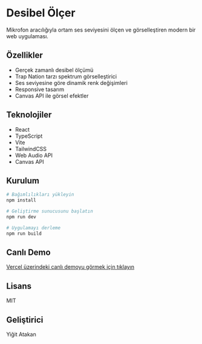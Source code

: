 # Desibel Ölçer

Mikrofon aracılığıyla ortam ses seviyesini ölçen ve görselleştiren modern bir web uygulaması.

## Özellikler

- Gerçek zamanlı desibel ölçümü
- Trap Nation tarzı spektrum görselleştirici
- Ses seviyesine göre dinamik renk değişimleri
- Responsive tasarım
- Canvas API ile görsel efektler

## Teknolojiler

- React
- TypeScript
- Vite
- TailwindCSS
- Web Audio API
- Canvas API

## Kurulum

```bash
# Bağımlılıkları yükleyin
npm install

# Geliştirme sunucusunu başlatın
npm run dev

# Uygulamayı derleme
npm run build
```

## Canlı Demo

[Vercel üzerindeki canlı demoyu görmek için tıklayın](https://desibel-olcer.vercel.app)

## Lisans

MIT

## Geliştirici

Yiğit Atakan
